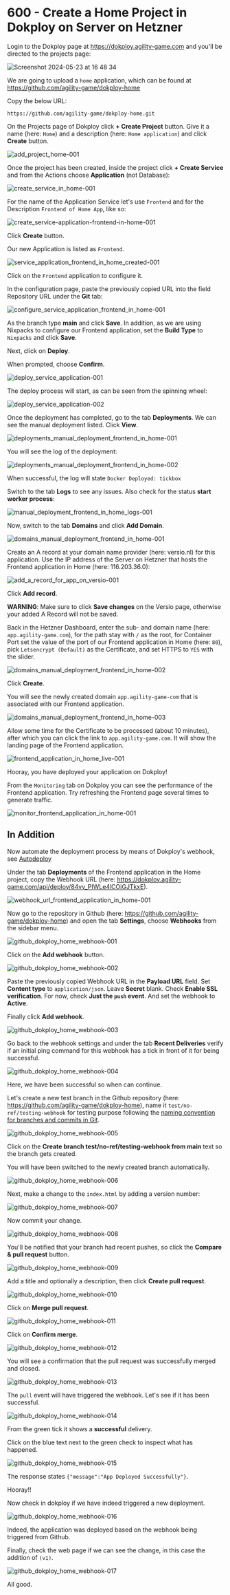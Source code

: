 # 600 - Create a Home Project in Dokploy on Server on Hetzner

Login to the Dokploy page at https://dokploy.agility-game.com and you'll be directed to the projects page:

![Screenshot 2024-05-23 at 16 48 34](https://github.com/agility-game/dokploy/assets/1499433/1cac5520-694c-4e31-8c9d-13bd460d0872)

We are going to upload a ```home``` application, which can be found at https://github.com/agility-game/dokploy-home

Copy the below URL:

```
https://github.com/agility-game/dokploy-home.git
```

On the Projects page of Dokploy click **+ Create Project** button. Give it a name (here: ```Home```) and a description (here: ```Home application```) and click **Create** button.

![add_project_home-001](https://github.com/agility-game/dokploy/assets/1499433/3576ff0b-f88d-4bf4-8c58-6d48192aef35)

Once the project has been created, inside the project click **+ Create Service** and from the Actions choose **Application** (not Database):

![create_service_in_home-001](https://github.com/agility-game/dokploy/assets/1499433/e5e63c6a-9578-4f52-bd94-b66a6adc5da0)

For the name of the Application Service let's use ```Frontend``` and for the Description ```Frontend of Home App```, like so:

![create_service-application-frontend-in-home-001](https://github.com/agility-game/dokploy/assets/1499433/12b590ba-555b-45ff-abad-b578d1dc7b98)

Click **Create** button.

Our new Application is listed as ```Frontend```.

![service_application_frontend_in_home_created-001](https://github.com/agility-game/dokploy/assets/1499433/6e08b427-5d07-4cc3-a9b9-b9d8d6d60138)

Click on the ```Frontend``` application to configure it.

In the configuration page, paste the previously copied URL into the field Repository URL under the **Git** tab:

![configure_service_application_frontend_in_home-001](https://github.com/agility-game/dokploy/assets/1499433/81de42f2-dca2-46ed-a911-20f950d22ee6)

As the branch type **main** and click **Save**. In addition, as we are using Nixpacks to configure our Frontend application, set the **Build Type** to ```Nixpacks``` and click **Save**.

Next, click on **Deploy**.

When prompted, choose **Confirm**.

![deploy_service_application-001](https://github.com/agility-game/dokploy/assets/1499433/a6821743-5822-4c1f-add2-da99eaf637ef)

The deploy process will start, as can be seen from the spinning wheel:

![deploy_service_application-002](https://github.com/agility-game/dokploy/assets/1499433/7e1e9fc7-2e5d-4d25-bfd0-30143c2906d5)

Once the deployment has completed, go to the tab **Deployments**. We can see the manual deployment listed. Click **View**.

![deployments_manual_deployment_frontend_in_home-001](https://github.com/agility-game/dokploy/assets/1499433/e102f92c-5b67-456c-8f40-3788a751a192)

You will see the log of the deployment:

![deployments_manual_deployment_frontend_in_home-002](https://github.com/agility-game/dokploy/assets/1499433/416d9998-e46c-4537-93f8-03f0b19c519e)

When successful, the log will state ```Docker Deployed: tickbox```

Switch to the tab **Logs** to see any issues. Also check for the status **start worker process**:

![manual_deployment_frontend_in_home_logs-001](https://github.com/agility-game/dokploy/assets/1499433/c2124f4f-fc36-419d-8c0e-afdfb695a4a3)

Now, switch to the tab **Domains** and click **Add Domain**.

![domains_manual_deployment_frontend_in_home-001](https://github.com/agility-game/dokploy/assets/1499433/78f65b6c-1ac0-4dc6-8cf0-85048c5f64c4)

Create an A record at your domain name provider (here: versio.nl) for this application. Use the IP address of the Server on Hetzner that hosts the Frontend application in Home (here: 116.203.36.0):

![add_a_record_for_app_on_versio-001](https://github.com/agility-game/dokploy/assets/1499433/c2265470-bd25-403e-a21b-597ddc4e7be7)

Click **Add record**.

**WARNING**: Make sure to click **Save changes** on the Versio page, otherwise your added A Record will not be saved.

Back in the Hetzner Dashboard, enter the sub- and domain name (here: ```app.agility-game.com```), for the path stay with ```/``` as the root, for Container Port set the value of the port of our Frontend application in Home (here: ```80```), pick ```Letsencrypt (Default)``` as the Certificate, and set HTTPS to ```YES``` with the slider.

![domains_manual_deployment_frontend_in_home-002](https://github.com/agility-game/dokploy/assets/1499433/cfd8ea5d-8c17-423d-af33-ea5a175198ea)

Click **Create**.

You will see the newly created domain ```app.agility-game-com``` that is associated with our Frontend application.

![domains_manual_deployment_frontend_in_home-003](https://github.com/agility-game/dokploy/assets/1499433/15e3c5dd-f1af-4227-a6b6-bb449f7eadfe)

Allow some time for the Certificate to be processed (about 10 minutes), after which you can click the link to ```app.agility-game.com```. It will show the landing page of the Frontend application.

![frontend_application_in_home_live-001](https://github.com/agility-game/dokploy/assets/1499433/14415c26-d5f5-48a0-8acd-7865c4e200d4)

Hooray, you have deployed your application on Dokploy!

From the ```Monitoring``` tab on Dokploy you can see the performance of the Frontend application. Try refreshing the Frontend page several times to generate traffic.

![monitor_frontend_application_in_home-001](https://github.com/agility-game/dokploy/assets/1499433/8d75c982-d6e7-4247-a589-243ddd223cff)

## In Addition

Now automate the deployment process by means of Dokploy's webhook, see [Autodeploy](https://docs.dokploy.com/application/overview)

Under the tab **Deployments** of the Frontend application in the Home project, copy the Webhook URL (here: https://dokploy.agility-game.com/api/deploy/84vv_PIWLe4lCOjGJTkxE).

![webhook_url_frontend_application_in_home-001](https://github.com/agility-game/dokploy/assets/1499433/34647a34-0884-4aaf-9518-8a249935a68b)

Now go to the repository in Github (here: https://github.com/agility-game/dokploy-home) and open the tab **Settings**, choose **Webhooks** from the sidebar menu.

![github_dokploy_home_webhook-001](https://github.com/agility-game/dokploy/assets/1499433/ffd138fa-4f48-4fc6-bcf5-bd90abed184a)

Click on the **Add webhook** button.

![github_dokploy_home_webhook-002](https://github.com/agility-game/dokploy/assets/1499433/7cd92811-56b4-4880-bd46-fb63131c3117)

Paste the previously copied Webhook URL in the **Payload URL** field. Set **Content type** to ```application/json```. Leave **Secret** blank. Check **Enable SSL verification**. For now, check **Just the ```push``` event**. And set the webhook to **Active**. 

Finally click **Add webhook**.

![github_dokploy_home_webhook-003](https://github.com/agility-game/dokploy/assets/1499433/95bcb71e-4dbd-4e3f-85eb-0f95d20e1f56)

Go back to the webhook settings and under the tab **Recent Deliveries** verify if an initial ping command for this webhook has a tick in front of it for being successful.

![github_dokploy_home_webhook-004](https://github.com/agility-game/dokploy/assets/1499433/84d4646b-a586-4183-8434-1fadfa227d68)

Here, we have been successful so when can continue.

Let's create a new test branch in the Github repository (here: https://github.com/agility-game/dokploy-home), name it ```test/no-ref/testing-webhook``` for testing purpose following the [naming convention for branches and commits in Git](https://dev.to/varbsan/a-simplified-convention-for-naming-branches-and-commits-in-git-il4).

![github_dokploy_home_webhook-005](https://github.com/agility-game/dokploy/assets/1499433/aa7078fe-02fe-4462-b653-c1468d3d3bd6)

Click on the **Create branch test/no-ref/testing-webhook from main** text so the branch gets created.

You will have been switched to the newly created branch automatically.

![github_dokploy_home_webhook-006](https://github.com/agility-game/dokploy/assets/1499433/1981d75b-b309-44f2-b703-bac9652fcf7a)

Next, make a change to the ```index.html``` by adding a version number:

![github_dokploy_home_webhook-007](https://github.com/agility-game/dokploy/assets/1499433/303ab913-3da8-4add-b20c-00a6a1322aac)

Now commit your change.

![github_dokploy_home_webhook-008](https://github.com/agility-game/dokploy/assets/1499433/22cb7e9d-4c10-4080-8c30-d668972db93b)

You'll be notified that your branch had recent pushes, so click the **Compare & pull request** button.

![github_dokploy_home_webhook-009](https://github.com/agility-game/dokploy/assets/1499433/29cf286e-08e7-465c-b17a-7b5f816db2ae)

Add a title and optionally a description, then click **Create pull request**.

![github_dokploy_home_webhook-010](https://github.com/agility-game/dokploy/assets/1499433/f75ff816-4646-4b83-b12f-ee56c885609b)

Click on **Merge pull request**.

![github_dokploy_home_webhook-011](https://github.com/agility-game/dokploy/assets/1499433/06686570-1ff6-4a06-8e25-bf98357436d3)

Click on **Confirm merge**.

![github_dokploy_home_webhook-012](https://github.com/agility-game/dokploy/assets/1499433/9ee35054-c4bf-4955-a48e-3b66520aacc1)

You will see a confirmation that the pull request was successfully merged and closed.

![github_dokploy_home_webhook-013](https://github.com/agility-game/dokploy/assets/1499433/62828064-bce4-48e4-b277-5ed093e1a93a)

The ```pull``` event will have triggered the webhook. Let's see if it has been successful.

![github_dokploy_home_webhook-014](https://github.com/agility-game/dokploy/assets/1499433/f66556d5-6f10-4d82-8791-794bd13a6fb8)

From the green tick it shows a **successful** delivery.

Click on the blue text next to the green check to inspect what has happened.

![github_dokploy_home_webhook-015](https://github.com/agility-game/dokploy/assets/1499433/3f626f7e-0d82-44cc-b0f2-3d891e02c975)

The response states ```{"message":"App Deployed Successfully"}```.

Hooray!!

Now check in dokploy if we have indeed triggered a new deployment.

![github_dokploy_home_webhook-016](https://github.com/agility-game/dokploy/assets/1499433/a71019ae-1947-4806-be70-c7932fd1d5f3)

Indeed, the application was deployed based on the webhook being triggered from Github.

Finally, check the web page if we can see the change, in this case the addition of ```(v1)```.

![github_dokploy_home_webhook-017](https://github.com/agility-game/dokploy/assets/1499433/76362a03-5b76-478f-9f4f-37bc011d0e53)

All good.
